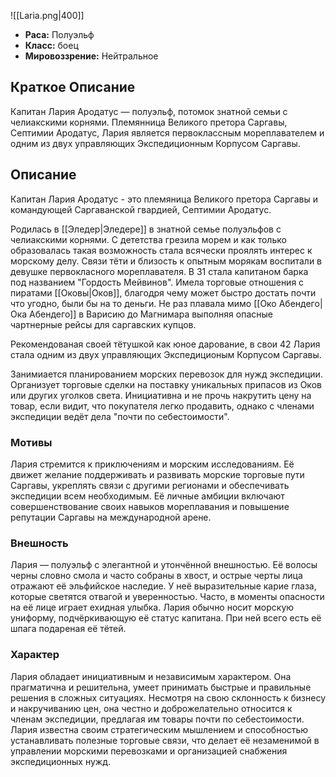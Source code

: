 ![[Laria.png|400]]
- **Раса:** Полуэльф
- **Класс:** боец
- **Мировоззрение:** Нейтральное

## Краткое Описание

Капитан Лария Ародатус — полуэльф, потомок знатной семьи с челиакскими корнями. Племянница Великого претора Саргавы, Септимии Ародатус, Лария является первоклассным мореплавателем и одним из двух управляющих Экспедиционным Корпусом Саргавы.

## Описание
Капитан Лария Ародатус - это племяница Великого претора Саргавы и 
командующей Саргаванской гвардией, Септимии Ародатус.

Родилась в [[Эледер|Эледере]] в знатной семье полуэльфов с челиакскими корнями. С дететства грезила морем и как только образовалась такая возможность стала всячески проялять интерес к морскому делу. Связи тёти и близость к опытным морякам воспитали в девушке первокласного мореплавателя. В 31 стала капитаном барка под названием "Гордость Мейвинов".
Имела торговые отношения c пиратами [[Оковы|Оков]], благодря чему может быстро достать почти что угодно, были бы на то деньги. Не раз плавала мимо [[Око Абендего|Ока Абендего]] в Варисию до Магнимара выполняя опасные чартнерные рейсы для саргавских купцов.

Рекомендованая своей тётушкой как юное дарование, в свои 42 Лария стала одним из двух управляющих Экспедиционым Корпусом Саргавы.

Занимиается планированием морских перевозок для нужд экспедиции. Организует торговые сделки на поставку уникальных припасов из Оков или других уголков света. Инициативна и не прочь накрутить цену на товар, если видит, что покупателя легко продавить, однако с членами экспедиции ведёт дела "почти по себестоимости".

### Мотивы

Лария стремится к приключениям и морским исследованиям. Её движет желание поддерживать и развивать морские торговые пути Саргавы, укреплять связи с другими регионами и обеспечивать экспедиции всем необходимым. Её личные амбиции включают совершенствование своих навыков мореплавания и повышение репутации Саргавы на международной арене.

### Внешность

Лария — полуэльф с элегантной и утончённой внешностью. Её волосы черны словно смола и часто собраны в хвост, и острые черты лица отражают её эльфийское наследие. У неё выразительные карие глаза, которые светятся отвагой и уверенностью. Часто, в моменты опасности на её лице играет ехидная улыбка. Лария обычно носит морскую униформу, подчёркивающую её статус капитана. При ней всего есть её шпага подареная её тётей.

### Характер

Лария обладает инициативным и независимым характером. Она прагматична и решительна, умеет принимать быстрые и правильные решения в сложных ситуациях. Несмотря на свою склонность к бизнесу и накручиванию цен, она честно и доброжелательно относится к членам экспедиции, предлагая им товары почти по себестоимости. Лария известна своим стратегическим мышлением и способностью устанавливать полезные торговые связи, что делает её незаменимой в управлении морскими перевозками и организацией снабжения экспедиционных нужд.

